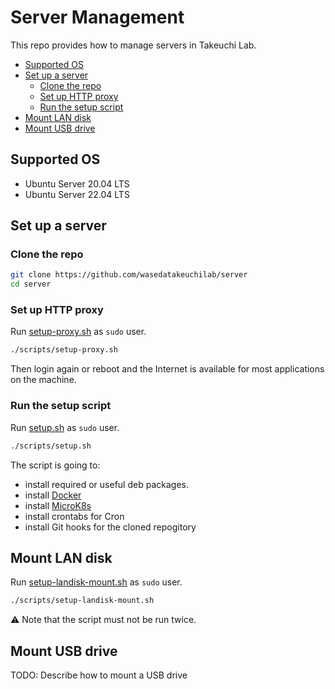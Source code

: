 # Server Management <!-- omit in toc -->

This repo provides how to manage servers in Takeuchi Lab.

- [Supported OS](#supported-os)
- [Set up a server](#setup-a-server)
  - [Clone the repo](#clone-the-repo)
  - [Set up HTTP proxy](#setup-http-proxy)
  - [Run the setup script](#run-the-setup-script)
- [Mount LAN disk](#mount-lan-disk)
- [Mount USB drive](#mount-usb-drive)

## Supported OS

- Ubuntu Server 20.04 LTS
- Ubuntu Server 22.04 LTS

## Set up a server

### Clone the repo

```sh
git clone https://github.com/wasedatakeuchilab/server
cd server
```

### Set up HTTP proxy

Run [setup-proxy.sh](./scripts/setup-proxy.sh) as `sudo` user.

```sh
./scripts/setup-proxy.sh
```

Then login again or reboot and the Internet is available for most applications on the machine.

### Run the setup script

Run [setup.sh](./scripts/setup.sh) as `sudo` user.

```sh
./scripts/setup.sh
```

The script is going to:

- install required or useful deb packages.
- install [Docker]
- install [MicroK8s]
- install crontabs for Cron
- install Git hooks for the cloned repogitory

## Mount LAN disk

Run [setup-landisk-mount.sh](./scripts/setup-landisk-mount.sh) as `sudo` user.

```sh
./scripts/setup-landisk-mount.sh
```

:warning: Note that the script must not be run twice.

## Mount USB drive

TODO: Describe how to mount a USB drive

[docker]: https://www.docker.com/
[microk8s]: https://microk8s.io/

